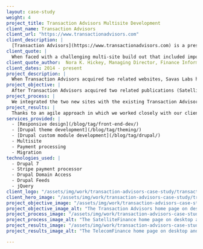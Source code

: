 ```yaml
---
layout: case-study
weight: 4
project_title: Transaction Advisors Multisite Development
client_name: Transaction Advisors
client_url: "https://www.transactionadvisors.com"
client_description: |
  [Transaction Advisors](https://www.transactionadvisors.com) is a prestigious technical journal that publishes select white papers, technical articles, and research studies on the critical issues impacting corporate transaction planning, structuring, and execution.
client_quote: |
  When faced with a challenging multi-site build out that included importing content from a very old platform, creating 3 integrated subscription forms, and launching under a tight timeline, Savas was strategic, knowledgeable, and great to work with. They were the right team for our complex project!
client_quote_author:  Nora K. Hickey, Managing Director, Finance Information Group
client_dates: 2014 - present
project_description: |
  When Transaction Advisors acquired two related websites, Savas Labs helped integrate those sites into their existing Drupal 7 infrastructure, providing responsive theming, subscription access, and a single administrative interface for all three sites.
project_objective: |
  After Transaction Advisors acquired two related publications (SatelliteFinance and TelecomFinance), they needed to easily manage all three websites from a single administrative interface. For branding purposes, they wanted a similar look and feel across the three sites. Lastly, it was critical to offer users online subscription access to each site’s paywall-protected content.
project_process: |
  We integrated the two new sites with the existing Transaction Advisors Drupal 7 installation and database using the Drupal Domain Access module, allowing each site to have its own domain name and theme while providing a single administrative interface. We extended the Transaction Advisors theme to the SatelliteFinance and TelecomFinance sites in a responsive way so that they worked on all devices. For easy subscription management and access to paywall restricted content we integrated [Stripe](https://stripe.com/) via a custom module. The Drupal Feeds module allowed us to import all content from the two legacy sites before going live.
project_results: |
  Thanks to an agile approach in which we worked closely with our client, the new sites launched in time for an important conference, the administrative burden from running three separate websites was reduced, and both the customers and the business felt the benefit of easy to manage subscriptions.
services_provided: |
  - [Responsive design](/blog/tag/front-end-dev/)
  - [Drupal theme development](/blog/tag/theming/)
  - [Drupal custom module development](/blog/tag/drupal/)
  - Multisite
  - Payment processing
  - Migration
technologies_used: |
  - Drupal 7
  - Stripe payment processor
  - Drupal Domain Access
  - Drupal Feeds
  - jQuery
client_logo: "/assets/img/work/transaction-advisors-case-study/transaction_advisors_logo.jpg"
client_hero_image: "/assets/img/work/transaction-advisors-case-study/transaction_advisors_hero.png"
project_objective_image: "/assets/img/work/transaction-advisors-case-study/transaction_advisors_objective.png"
project_objective_image_alt: "The Transaction Advisors home page on desktop and mobile."
project_process_image: "/assets/img/work/transaction-advisors-case-study/transaction_advisors_process.png"
project_process_image_alt: "The SatelliteFinance home page on desktop and mobile."
project_results_image: "/assets/img/work/transaction-advisors-case-study/transaction_advisors_results.png"
project_results_image_alt: "The TelecomFinance home page on desktop and mobile."

---
```

